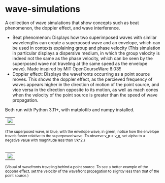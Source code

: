 # wave-simulations
A collection of wave simulations that show concepts such as beat phenomenon, the doppler effect, and wave interference. 

- Beat phenomenon: Displays how two superimposed waves with similar wavelengths can create a superposed wave and an envelope, which can be used in contexts explaining group and phase velocity (This simulation in particular displays a dispersive medium, in which the group velocity is indeed not the same as the phase velocity, which can be seen by the superposed wave not traveling at the same speed as the envelope wave). Made inspired by MIT OpenCourseWare 8.03!!
- Doppler effect: Displays the wavefronts occurring as a point source moves. This shows the doppler effect, as the percieved frequency of waves appears higher in the direction of motion of the point source, and vice versa in the direction opposite to its motion, as well as mach cones when the velocity of the point source is greater than the speed of wave propagation.

Both run with Python 3.11+, with matplotlib and numpy installed.
<table>
  <tr>
  <td> <img src = "https://github.com/user-attachments/assets/bec5b776-f230-4dfb-b76b-56bebd83c496" /> </td>
  </tr>
</table>
<sub> (The superposed wave, in blue, with the envelope wave, in green; notice how the envelope travels faster relative to the superposed wave. To observe v_p > v_g, set alpha to a negative value with magnitude less than 1/k^2.) </sub>
<br>
<table>
  <tr>
    <br>
    <td> <img src = "https://github.com/user-attachments/assets/b2e45b96-a42b-44c5-a12d-a99b81d544ec" /> </td>
  </tr>
</table>
<sub> (Visual of wavefronts traveling behind a point source. To see a better example of the doppler effect, set the velocity of the wavefront propagation to slightly less than that of the point source.) </sub>


